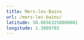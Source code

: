 ```yaml
---
title: Mers-les-Bains
url: /mers-les-bains/
latitude: 50.06563250000001
longitude: 1.3889703
---
```

